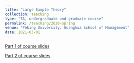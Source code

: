 ```yaml
---
title: "Large Sample Theory"
collection: teaching
type: "TA, undergraduate and graduate course"
permalink: /teaching/2020-Spring
venue: "Peking University, Guanghua School of Management"
date: 2021-03-01
---
```





[Part 1 of course slides](/teaching/notes/LST_part1.pdf)


[Part 2 of course slides](/teaching/notes/LST_part2.pdf)